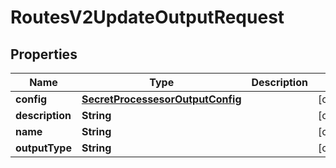 

# RoutesV2UpdateOutputRequest


## Properties

| Name | Type | Description | Notes |
|------------ | ------------- | ------------- | -------------|
|**config** | [**SecretProcessesorOutputConfig**](SecretProcessesorOutputConfig.md) |  |  [optional] |
|**description** | **String** |  |  [optional] |
|**name** | **String** |  |  [optional] |
|**outputType** | **String** |  |  [optional] |



